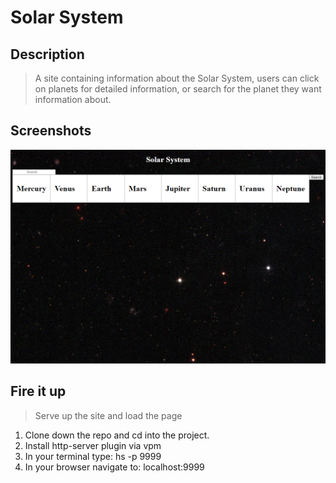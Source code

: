 # Solar System

## Description
>A site containing information about the Solar System, users can click on planets for detailed information, or search for the planet they want information about.

## Screenshots

![alt text](https://raw.githubusercontent.com/BLRussell-09/solar_system/master/screenshots/solarSystem.png "Solar System")


## Fire it up

>Serve up the site and load the page

1. Clone down the repo and cd into the project.
1. Install http-server plugin via vpm
1. In your terminal type: hs -p 9999
1. In your browser navigate to: localhost:9999
